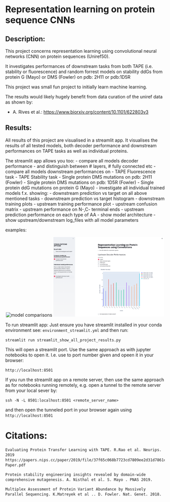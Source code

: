# Representation learning on protein sequence CNNs

## Description: 
This project concerns representation learning using convolutional neural networks (CNN) on protein sequences (Uniref50).


It investigates performances of downstream tasks from both TAPE (i.e. stability or fluorescence) and random forrest models  on stability ddGs from protein G (Mayo) or DMS (Fowler) on pdb: 2H11 or pdb:1D5R

This project was small fun project to initially learn machine learning.

The results would likely hugely benefit from data curation of the uniref data as shown by:
- A. Rives et al.: https://www.biorxiv.org/content/10.1101/622803v3


## Results:
All results of this project are visualised in a streamlit app.
It visualises the results of all tested models, both decoder performance and downstream performances on TAPE tasks as well as individual proteins.

The streamlit app allows you too:
    - compare all models decoder performance
        - and distinguish between # layers, # fully connected etc
    - compare all models downstream performances on
        - TAPE Fluorescence task
        - TAPE Stability task
        - Single protein DMS mutations on pdb: 2H11 (Fowler)
        - Single protein DMS mutations on pdb: 1D5R (Fowler)
        - Single protein ddG mutations on protein G (Mayo)
    - investigate all individual trained models f.x. showing:
        - downstream prediction vs target on all above mentioned tasks
        - downstream prediction vs target histogram
        - downstream training plots
        - upstream training performance plot
        - upstream confusion matrix
        - upstream performance on N-,C- terminal ends
        - upstream prediction performance on each type of AA
        - show model architecture
        - show upstream/downstream log_files with all model parameters


examples: 
<p align="center">
  <img src="./treamlit_example1.png width="350" title="model comparisons">
  <img src="streamlit_example2.png" width="350" alt="single model investigations">
</p>




To run streamlit app:
Just ensure you have streamlit installed in your conda environment see: `environment_streamlit.yml`
and then run:

```
streamlit run streamlit_show_all_project_results.py
```
This will open a streamlit port. Use the same approach as with jupyter notebooks to open it. I.e. use to port number given and opeen it in your browser: 
```
http://localhost:8501
```
If you run the streamlit app on a remote server, then use the same approach as for notebooks running remotely, e.g. open a tunnel to the remote      server from your local sever by:
```
ssh -N -L 8501:localhost:8501 <remote_server_name>
```
and then open the tunneled port in your browser again using `http://localhost:8501`


# Citations:
```
Evaluating Protein Transfer Learning with TAPE. R.Rao et al. Neurips. 2019
https://papers.nips.cc/paper/2019/file/37f65c068b7723cd7809ee2d31d7861c-Paper.pdf
```
```
Protein stability engineering insights revealed by domain-wide comprehensive mutagenesis. A. Nisthal et al. S. Mayo . PNAS 2019.
```
```
Multiplex Assessment of Protein Variant Abundance by Massively Parallel Sequencing. K.Matreyek et al .. D. Fowler. Nat. Genet. 2018.
```

